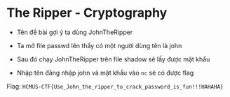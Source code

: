 # The Ripper - Cryptography

- Tên đề bài gợi ý ta dùng JohnTheRipper

- Ta mở file passwd lên thấy có một người dùng tên là john

- Sau đó chạy JohnTheRipper trên file shadow sẽ lấy được mật khẩu

- Nhập tên đăng nhập john và mật khẩu vào `nc` sẽ có được flag

Flag: `HCMUS-CTF{Use_John_the_ripper_to_crack_password_is_fun!!!HAHAHA}`

